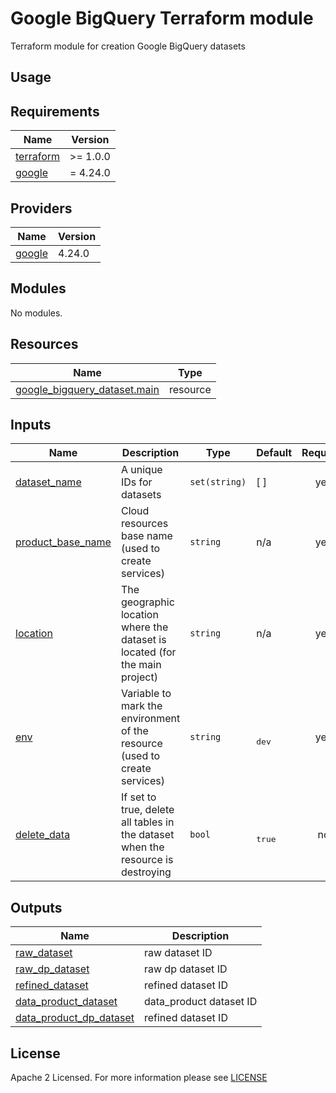# Google BigQuery Terraform module
Terraform module for creation Google BigQuery datasets

## Usage

<!-- BEGIN_TF_DOCS -->
## Requirements
| Name                                                                      | Version  |
| ------------------------------------------------------------------------- | -------- |
| <a name="requirement_terraform"></a> [terraform](#requirement\_terraform) | >= 1.0.0 |
| <a name="requirement_google"></a> [google](#requirement\_google)          | = 4.24.0 |

## Providers
| Name                                                       | Version |
| ---------------------------------------------------------- | ------- |
| <a name="provider_google"></a> [google](#provider\_google) | 4.24.0  |

## Modules
No modules.

## Resources
| Name                                                                                                                            | Type     |
| ------------------------------------------------------------------------------------------------------------------------------- | -------- |
| [google_bigquery_dataset.main](https://registry.terraform.io/providers/hashicorp/google/latest/docs/resources/bigquery_dataset) | resource |

## Inputs
| Name                                                                                      | Description                                                                      | Type          | Default             | Required |
| ----------------------------------------------------------------------------------------- | -------------------------------------------------------------------------------- | ------------- | ------------------- | :------: |
| <a name="input_dataset_name"></a> [dataset\_name](#input\_dataset\_name)                  | A unique IDs for datasets                                                        | `set(string)` | [ ]                 |   yes    |
| <a name="input_product_base_name"></a> [product\_base\_name](#input\_product\_base\_name) | Cloud resources base name (used to create services)                              | `string`      | n/a                 |   yes    |
| <a name="input_location"></a> [location](#input\_location)                                | The geographic location where the dataset is located (for the main project)      | `string`      | n/a                 |   yes    |
| <a name="input_env"></a> [env](#input\_env)                                               | Variable to mark the environment of the resource (used to create services)       | `string`      | <pre><br>dev</pre>  |   yes    |
| <a name="input_delete_data"></a> [delete\_data](#input\_delete\_data)                     | If set to true, delete all tables in the dataset when the resource is destroying | `bool`        | <pre><br>true</pre> |    no    |

## Outputs
| Name                                                                                                            | Description             |
| --------------------------------------------------------------------------------------------------------------- | ----------------------- |
| <a name="output_raw_dataset"></a> [raw\_dataset](#output\_raw\_dataset)                                         | raw dataset ID          |
| <a name="output_raw_dp_dataset"></a> [raw\_dp\_dataset](#output\_raw\_dp\_dataset)                              | raw dp dataset ID       |
| <a name="output_refined_dataset"></a> [refined\_dataset](#output\_refined\_dataset)                             | refined dataset ID      |
| <a name="output_data_product_dataset"></a> [data\_product\_dataset](#output\_data\_product\_dataset)            | data_product dataset ID |
| <a name="output_data_product_dp_dataset"></a> [data\_product\_dp\_dataset](#output\_data\_product\_dp\_dataset) | refined dataset ID      |

<!-- END_TF_DOCS -->

## License
Apache 2 Licensed. For more information please see [LICENSE](https://github.com/data-platform-hq/terraform-google-bigquery/blob/main/LICENSE)